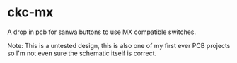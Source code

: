 # ckc-mx
A drop in pcb for sanwa buttons to use MX compatible switches.


Note:
This is a untested design, this is also one of my first ever PCB projects so I'm not even sure the schematic itself is correct. 
